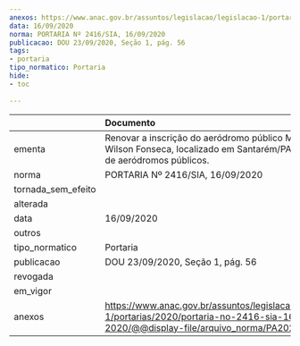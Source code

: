 ```yaml
---
anexos: https://www.anac.gov.br/assuntos/legislacao/legislacao-1/portarias/2020/portaria-no-2416-sia-16-09-2020/@@display-file/arquivo_norma/PA2020-2416.pdf
data: 16/09/2020
norma: PORTARIA Nº 2416/SIA, 16/09/2020
publicacao: DOU 23/09/2020, Seção 1, pág. 56
tags:
- portaria
tipo_normatico: Portaria
hide: 
- toc 
 
---
```


|                    | Documento                                                                                                                                            |
|:-------------------|:-----------------------------------------------------------------------------------------------------------------------------------------------------|
| ementa             | Renovar a inscrição do aeródromo público Maestro Wilson Fonseca, localizado em Santarém/PA, do cadastro de aeródromos públicos.                      |
| norma              | PORTARIA Nº 2416/SIA, 16/09/2020                                                                                                                     |
| tornada_sem_efeito |                                                                                                                                                      |
| alterada           |                                                                                                                                                      |
| data               | 16/09/2020                                                                                                                                           |
| outros             |                                                                                                                                                      |
| tipo_normatico     | Portaria                                                                                                                                             |
| publicacao         | DOU 23/09/2020, Seção 1, pág. 56                                                                                                                     |
| revogada           |                                                                                                                                                      |
| em_vigor           |                                                                                                                                                      |
| anexos             | https://www.anac.gov.br/assuntos/legislacao/legislacao-1/portarias/2020/portaria-no-2416-sia-16-09-2020/@@display-file/arquivo_norma/PA2020-2416.pdf |
